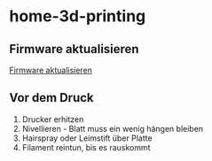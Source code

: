 # home-3d-printing

## Firmware aktualisieren

[Firmware aktualisieren](https://crosslink.io/2021/02/02/ender-3-v2-how-to-upgrade-firmware-mainboard-and-screen/)

## Vor dem Druck

1. Drucker erhitzen
1. Nivellieren - Blatt muss ein wenig hängen bleiben
1. Hairspray oder Leimstift über Platte
1. Filament reintun, bis es rauskommt
